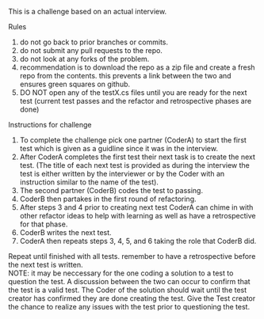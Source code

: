 This is a challenge based on an actual interview.

Rules

1. do not go back to prior branches or commits.
2. do not submit any pull requests to the repo.
3. do not look at any forks of the problem.
4. recommendation is to download the repo as a zip file and create a fresh repo from the contents. this prevents a link between the two and ensures green squares on github.
5. DO NOT open any of the testX.cs files until you are ready for the next test (current test passes and the refactor and retrospective phases are done)

Instructions for challenge

1. To complete the challenge pick one partner (CoderA) to start the first test which is given as a guidline since it was in the interview.
2. After CoderA completes the first test their next task is to create the next test. (The title of each next test is provided as during the interview the test is either written by the interviewer or by the Coder with an instruction similar to the name of the test).
3. The second partner (CoderB) codes the test to passing.
4. CoderB then partakes in the first round of refactoring.
5. After steps 3 and 4 prior to creating next test CoderA can chime in with other refactor ideas to help with learning as well as have a retrospective for that phase.
6. CoderB writes the next test.
7. CoderA then repeats steps 3, 4, 5, and 6 taking the role that CoderB did.

Repeat until finished with all tests. remember to have a retrospective before the next test is written.  
NOTE: it may be neccessary for the one coding a solution to a test to question the test. A discussion between the two can occur to confirm that the test is a valid test. The Coder of the solution should wait until the test creator has confirmed they are done creating the test. Give the Test creator the chance to realize any issues with the test prior to questioning the test.
